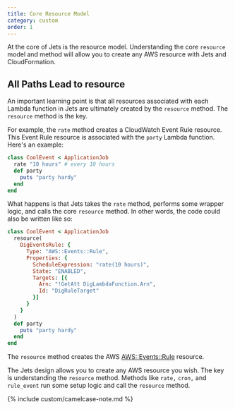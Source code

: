 ```yaml
---
title: Core Resource Model
category: custom
order: 1
---
```


At the core of Jets is the resource model. Understanding the core `resource` model and method will allow you to create any AWS resource with Jets and CloudFormation.

## All Paths Lead to resource

An important learning point is that all resources associated with each Lambda function in Jets are ultimately created by the `resource` method. The `resource` method is the key.

For example, the `rate` method creates a CloudWatch Event Rule resource. This Event Rule resource is associated with the `party` Lambda function. Here's an example:

```ruby
class CoolEvent < ApplicationJob
  rate "10 hours" # every 10 hours
  def party
    puts "party hardy"
  end
end
```

What happens is that Jets takes the `rate` method, performs some wrapper logic, and calls the core `resource` method. In other words, the code could also be written like so:

```ruby
class CoolEvent < ApplicationJob
  resource(
    DigEventsRule: {
      Type: "AWS::Events::Rule",
      Properties: {
        ScheduleExpression: "rate(10 hours)",
        State: "ENABLED",
        Targets: [{
          Arn: "!GetAtt DigLambdaFunction.Arn",
          Id: "DigRuleTarget"
        }]
      }
    }
  )
  def party
    puts "party hardy"
  end
end
```

The `resource` method creates the AWS [AWS::Events::Rule](https://docs.aws.amazon.com/AWSCloudFormation/latest/UserGuide/aws-resource-events-rule.html) resource.

The Jets design allows you to create any AWS resource you wish. The key is understanding the `resource` method. Methods like `rate,` `cron,` and `rule_event` run some setup logic and call the `resource` method.

{% include custom/camelcase-note.md %}

